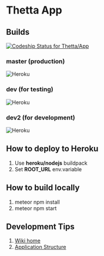 # Thetta App

## Builds
[ ![Codeship Status for Thetta/App](https://app.codeship.com/projects/28175030-a82b-0135-0cfa-06a3dd771e06/status?branch=master)](https://app.codeship.com/projects/256033)

### master (production)
![Heroku](https://heroku-badge.herokuapp.com/?app=thetta-app)

### dev (for testing)
![Heroku](https://heroku-badge.herokuapp.com/?app=thetta-app-test)

### dev2 (for development)
![Heroku](https://heroku-badge.herokuapp.com/?app=thetta-app-test2)

## How to deploy to Heroku
1. Use **heroku/nodejs** buildpack
1. Set **ROOT_URL** env.variable

## How to build locally
1. meteor npm install
1. meteor npm start

## Development Tips
1. [Wiki home](https://github.com/Thetta/App/wiki)
1. [Application Structure](https://github.com/Thetta/App/wiki/Application-Structure)

